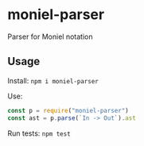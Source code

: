 # moniel-parser
Parser for Moniel notation

## Usage

Install: ```npm i moniel-parser```

Use:
```javascript
const p = require("moniel-parser")
const ast = p.parse(`In -> Out`).ast
```

Run tests: ```npm test```
